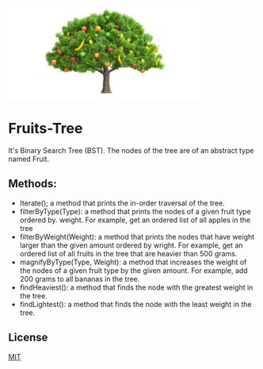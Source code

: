 ![](image.PNG)

# Fruits-Tree
It's Binary Search Tree (BST). The nodes of the tree are of an abstract type named Fruit.

## Methods:
* Iterate();  a method that prints the in-order traversal of the tree.
* filterByType(Type): a method that prints the nodes of a given fruit type ordered by. weight. For example, get an ordered list of all apples in the tree
* filterByWeight(Weight): a method that prints the nodes that have weight larger than the given amount ordered by wright. For example, get an ordered list of all fruits in the tree that are heavier than 500 grams.
* magnifyByType(Type, Weight): a method that increases the weight of the nodes of a given fruit type by the given amount. For example, add 200 grams to all bananas in the tree.
* findHeaviest():  a method that finds the node with the greatest weight in the tree. 
* findLightest():  a method that finds the node with the least weight in the tree.

## License
[MIT](https://choosealicense.com/licenses/mit/)
